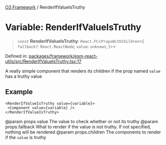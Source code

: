 [O3 Framework](../API.md) / RenderIfValueIsTruthy

# Variable: RenderIfValueIsTruthy

> `const` **RenderIfValueIsTruthy**: `React.FC`\<`PropsWithChildren`\<\{ `fallback?`: `React.ReactNode`; `value`: `unknown`; \}\>\>

Defined in: [packages/framework/esm-react-utils/src/RenderIfValueIsTruthy.tsx:17](https://github.com/habeshabro/openmrs-esm-core/blob/main/packages/framework/esm-react-utils/src/RenderIfValueIsTruthy.tsx#L17)

A really simple component that renders its children if the prop named `value` has a truthy value

## Example

```tsx
<RenderIfValueIsTruthy value={variable}>
 <Component value={variable} />
</RenderIfValueIsTruthy>
````

@param props.value The value to check whether or not its truthy
@param props.fallback What to render if the value is not truthy. If not specified, nothing will be rendered
@param props.children The components to render if the `value` is truthy

